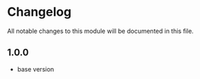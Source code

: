 
# Changelog
All notable changes to this module will be documented in this file.

## 1.0.0

- base version

